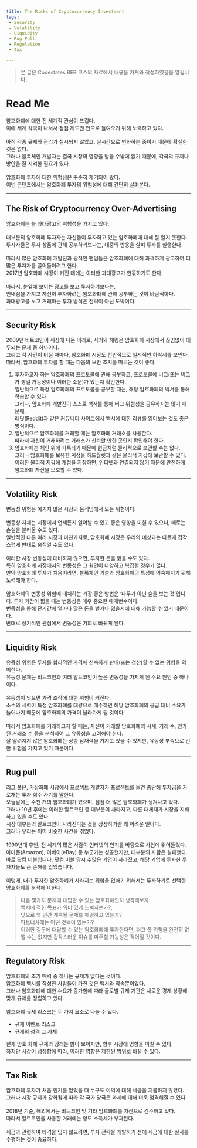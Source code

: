 ```yaml
---
title: The Risks of Cryptocurrency Investment
tags: 
 - Security
 - Volatility
 - Liquidity
 - Rug Pull
 - Regulation
 - Tax

---
```


> 본 글은 Codestates BEB 코스의 자료에서 내용을 가져와 작성하였음을 알립니다.  

# Read Me
암호화폐에 대한 전 세계적 관심이 뜨겁다.  
이에 세계 각국이 나서서 점점 제도권 안으로 들여오기 위해 노력하고 있다.  
<br>
아직 각종 규제와 관리가 실시되지 않았고, 실시간으로 변화하는 중이기 때문에 확실한 것은 없다.  
그러나 블록체인 개발자는 결국 시장의 영향을 받을 수밖에 없기 때문에, 각국의 규제나 방안을 잘 지켜볼 필요가 있다.  
<br>
암호화폐 투자에 대한 위험성은 꾸준히 제기되어 왔다.  
이번 콘텐츠에서는 암호화폐 투자의 위험성에 대해 간단히 살펴본다.

---

## The Risk of Cryptocurrency Over-Advertising
암호화폐는 늘 과대광고의 위험성을 가지고 있다.  
<br>
대부분의 암호화폐 투자자는 자신들이 투자하고 있는 암호화폐에 대해 잘 알지 못한다.  
투자자들은 투자 상품에 관해 공부하기보다는, 대중의 반응을 살펴 투자를 실행한다.  
<br>
따라서 많은 암호화폐 개발진과 광적인 팬덤들은 암호화폐에 대해 과격하게 광고하여 더 많은 투자자를 끌어들이려고 한다.  
2017년 암호화폐 시장이 커진 데에는 이러한 과대광고가 한몫하기도 한다.  
<br>
따라서, 눈앞에 보이는 광고를 보고 투자하기보다는,  
인내심을 가지고 자신이 투자하려는 암호화폐에 관해 공부하는 것이 바람직하다.  
과대광고를 보고 거래하는 투자 방식은 전략이 아닌 도박이다.

---

## Security Risk
2009년 비트코인이 세상에 나온 이래로, 사기와 해킹은 암호화폐 시장에서 끊임없이 대두되는 문제 중 하나이다.  
그리고 각 사건이 터질 때마다, 암호화폐 시장도 전반적으로 일시적인 하락세를 보인다.  
따라서, 암호화폐 투자를 할 때는 다음의 보안 조치를 따르는 것이 좋다.  

1. 투자하고자 하는 암호화폐의 프로토콜에 관해 공부하고, 프로토콜에 버그(또는 버그가 생길 가능성이나 이러한 소문)가 있는지 확인한다.  
일반적으로 특정 암호화폐의 프로토콜을 공부할 때는, 해당 암호화폐의 백서를 통해 학습할 수 있다.  
그러나, 암호화폐 개발진이 스스로 백서를 통해 버그 위험성을 공유하지는 않기 때문에,  
레딧(Reddit)과 같은 커뮤니티 사이트에서 백서에 대한 리뷰를 읽어보는 것도 좋은 방식이다.  
2. 일반적으로 암호화폐를 거래할 때는 암호화폐 거래소를 사용한다.  
따라서 자신이 거래하려는 거래소가 신뢰할 만한 곳인지 확인해야 한다.  
3. 암호화폐는 체인 위에 기록되기 때문에 현금처럼 물리적으로 보관할 수는 없다.  
그러나 암호화폐를 보유한 계정을 하드월렛과 같은 물리적 지갑에 보관할 수 있다.  
이러한 물리적 지갑에 계정을 저장하면, 인터넷과 연결되지 않기 때문에 안전하게 암호화폐 자산을 보호할 수 있다.  

---

## Volatility Risk
변동성 위험은 예기치 않은 시장의 움직임에서 오는 위험이다.  
<br>
변동성 자체는 시장에서 언제든지 일어날 수 있고 좋은 영향을 미칠 수 있으나, 때로는 손실을 불러올 수도 있다.  
일반적인 다른 여러 시장과 마찬가지로, 암호화폐 시장은 우리의 예상과는 다르게 갑작스럽게 반대로 움직일 수도 있다.  
<br>
이러한 시장 변동성에 대비하지 않으면, 투자한 돈을 잃을 수도 있다.  
특히 암호화폐 시장에서의 변동성은 그 원인이 다양하고 복잡한 경우가 많다.  
만약 암호화폐 투자가 처음이라면, 블록체인 기술과 암호화폐의 특성에 익숙해지기 위해 노력해야 한다.  
<br>
암호화폐의 변동성 위험에 대처하는 가장 좋은 방법은 ‘나무가 아닌 숲을 보는 것'입니다. 투자 기간이 짧을 때는 변동성은 매우 중요한 매개변수이다.  
변동성을 통해 단기간에 얼마나 많은 돈을 벌거나 잃을지에 대해 가늠할 수 있기 때문이다.  
반대로 장기적인 관점에서 변동성은 기회로 바뀌게 된다.

---

## Liquidity Risk
유동성 위험은 투자를 합리적인 가격에 신속하게 판매(또는 청산)할 수 없는 위험을 의미한다.  
유동성 문제는 비트코인과 여러 알트코인이 높은 변동성을 가지게 된 주요 원인 중 하나이다.  
<br>
유동성이 낮으면 가격 조작에 대한 위험이 커진다.  
소수의 세력이 특정 암호화폐를 대량으로 매수하면 해당 암호화폐의 공급 대비 수요가 늘어나기 때문에 암호화폐의 가격이 올라가게 될 것이다.  
<br>
따라서 암호화폐를 거래하고자 할 때는, 자신이 거래할 암호화폐의 시세, 거래 수, 인가된 거래소 수 등을 분석하여 그 유동성을 고려해야 한다.  
잘 알려지지 않은 암호화폐는 상승 잠재력을 가지고 있을 수 있지만, 유동성 부족으로 인한 위험을 가지고 있기 때문이다.  

---

## Rug pull
러그 풀은, 가상화폐 시장에서 프로젝트 개발자가 프로젝트를 돌연 중단해 투자금을 가로채는 투자 회수 사기를 말한다.  
오늘날에는 수천 개의 암호화폐가 있으며, 점점 더 많은 암호화폐가 생겨나고 있다.  
그러나 10년 후에는 이러한 알트코인 중 대부분이 사라지고, 다른 대체재가 시장을 지배하고 있을 수도 있다.
<br>
시장 대부분의 알트코인이 사라진다는 것을 상상하기란 꽤 어려운 일아다.  
그러나 우리는 이미 비슷한 사건을 겪었다.  
<br>
1990년대 후반, 전 세계의 많은 사람이 인터넷의 인기를 바탕으로 사업에 뛰어들었다.  
아마존(Amazon), 이베이(eBay) 등 누군가는 성공했지만, 대부분의 사람은 실패했다.  
바로 닷컴 버블입니다. 닷컴 버블 당시 수많은 기업이 사라졌고, 해당 기업에 투자한 투자자들도 큰 손해를 입었습니다.  
<br>
이렇게, 내가 투자한 암호화폐가 사라지는 위험을 없애기 위해서는 투자하기로 선택한 암호화폐를 분석해야 한다.  

> 다음 몇가지 문제에 대답할 수 있는 암호화폐인지 생각해보자.  
> 백서에 적힌 목표가 의미 있게 느껴지는가?,  
> 앞으로 몇 년간 계속될 문제를 해결하고 있는가?  
> 파트너사에는 어떤 것들이 있는가?  
> 이러한 질문에 대답할 수 있는 암호화폐에 투자한다면, 러그 풀 위험을 완전히 없앨 수는 없지만 갑작스러운 이슈를 마주칠 가능성은 적어질 것이다.  

---

## Regulatory Risk
암호화폐의 초기 매력 중 하나는 규제가 없다는 것이다.  
암호화폐 백서를 작성한 사람들이 가진 것은 백서와 약속뿐이었다.  
그러나 암호화폐에 대한 수요가 증가함에 따라 글로벌 규제 기관은 새로운 경제 상황에 맞게 규제를 정립하고 있다.  
<br>
암호화폐 규제 리스크는 두 가지 요소로 나눌 수 있다.  
- 규제 이벤트 리스크  
- 규제의 성격 그 자체  

현재 암호 화폐 규제의 장래는 밝아 보이지만, 향후 시장에 영향을 미칠 수 있다.  
하지만 시장이 성장함에 따라, 이러한 영향은 제한된 범위로 바뀔 수 있다.

---

## Tax Risk
암호화폐 투자가 처음 인기를 얻었을 때 누구도 이익에 대해 세금을 지불하지 않았다.  
그러나 시장 규제가 강화됨에 따라 각 국가 당국은 과세에 대해 더욱 엄격해질 수 있다.  
<br>
2018년 기준, 해외에서는 비트코인 및 기타 암호화폐를 자산으로 간주하고 있다.  
따라서 알트코인을 사용한 거래에는 양도 소득세가 부과된다.  
<br>
세금과 관련하여 타격을 입지 않으려면, 투자 전략을 개발하기 전에 세금에 대한 실사를 수행하는 것이 중요하다.